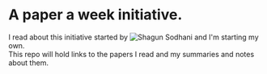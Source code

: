 # A paper a week initiative.

I read about this initiative started by ![Shagun Sodhani](https://github.com/shagunsodhani) and I'm starting my own.  
This repo will hold links to the papers I read and my summaries and notes about them.
